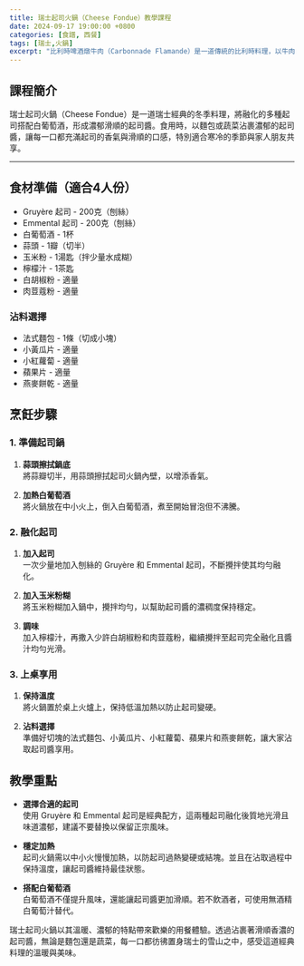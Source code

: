 ```yaml
---
title: 瑞士起司火鍋（Cheese Fondue）教學課程
date: 2024-09-17 19:00:00 +0800
categories: [食譜, 西餐]
tags: [瑞士,火鍋] 
excerpt: "比利時啤酒燉牛肉（Carbonnade Flamande）是一道傳統的比利時料理，以牛肉、洋蔥和黑啤酒為主材料，燉煮至軟嫩入味。這道菜帶有啤酒的微苦與甜味，搭配牛肉的濃郁肉香，是寒冷天氣裡最受歡迎的溫暖佳餚之一，常搭配薯條或麵包享用"
---
```


## 課程簡介  
瑞士起司火鍋（Cheese Fondue）是一道瑞士經典的冬季料理，將融化的多種起司搭配白葡萄酒，形成濃郁滑順的起司醬。食用時，以麵包或蔬菜沾裹濃郁的起司醬，讓每一口都充滿起司的香氣與滑順的口感，特別適合寒冷的季節與家人朋友共享。

---

## 食材準備（適合4人份）

- Gruyère 起司 - 200克（刨絲）
- Emmental 起司 - 200克（刨絲）
- 白葡萄酒 - 1杯
- 蒜頭 - 1瓣（切半）
- 玉米粉 - 1湯匙（拌少量水成糊）
- 檸檬汁 - 1茶匙
- 白胡椒粉 - 適量
- 肉荳蔻粉 - 適量

### 沾料選擇
- 法式麵包 - 1條（切成小塊）
- 小黃瓜片 - 適量
- 小紅蘿蔔 - 適量
- 蘋果片 - 適量
- 燕麥餅乾 - 適量

## 烹飪步驟

### 1. **準備起司鍋**

1. **蒜頭擦拭鍋底**  
   將蒜瓣切半，用蒜頭擦拭起司火鍋內壁，以增添香氣。

2. **加熱白葡萄酒**  
   將火鍋放在中小火上，倒入白葡萄酒，煮至開始冒泡但不沸騰。

### 2. **融化起司**

1. **加入起司**  
   一次少量地加入刨絲的 Gruyère 和 Emmental 起司，不斷攪拌使其均勻融化。

2. **加入玉米粉糊**  
   將玉米粉糊加入鍋中，攪拌均勻，以幫助起司醬的濃稠度保持穩定。

3. **調味**  
   加入檸檬汁，再撒入少許白胡椒粉和肉荳蔻粉，繼續攪拌至起司完全融化且醬汁均勻光滑。

### 3. **上桌享用**

1. **保持溫度**  
   將火鍋置於桌上火爐上，保持低溫加熱以防止起司變硬。

2. **沾料選擇**  
   準備好切塊的法式麵包、小黃瓜片、小紅蘿蔔、蘋果片和燕麥餅乾，讓大家沾取起司醬享用。

## 教學重點

- **選擇合適的起司**  
  使用 Gruyère 和 Emmental 起司是經典配方，這兩種起司融化後質地光滑且味道濃郁，建議不要替換以保留正宗風味。

- **穩定加熱**  
  起司火鍋需以中小火慢慢加熱，以防起司過熱變硬或結塊。並且在沾取過程中保持溫度，讓起司醬維持最佳狀態。

- **搭配白葡萄酒**  
  白葡萄酒不僅提升風味，還能讓起司醬更加滑順。若不飲酒者，可使用無酒精白葡萄汁替代。

瑞士起司火鍋以其溫暖、濃郁的特點帶來歡樂的用餐體驗。透過沾裹著滑順香濃的起司醬，無論是麵包還是蔬菜，每一口都彷彿置身瑞士的雪山之中，感受這道經典料理的溫暖與美味。
